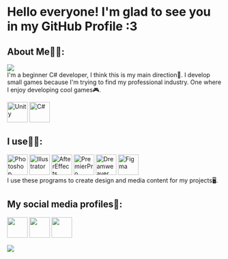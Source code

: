 Hello everyone! I'm glad to see you in my GitHub Profile :3
==========
<h2>About Me👨‍🎓:</h2>

<picture>
<source 
  srcset="https://github-readme-stats.vercel.app/api?username=xanauin&show_icons=true&theme=dracula"
  media="(prefers-color-scheme: dark)"
/>
<source
  srcset="https://github-readme-stats.vercel.app/api?username=xanauin&show_icons=true"
  media="(prefers-color-scheme: light), (prefers-color-scheme: no-preference)"
/>
<img src="https://github-readme-stats.vercel.app/api?username=xanauin&show_icons=true" />
</picture>
<br>
I'm a beginner C# developer, I think this is my main direction🤔.
I develop small games because I'm trying to find my professional industry. One where I enjoy developing cool games🎮.
<p align="left">
<a><img src="https://img.icons8.com/ios-filled/512/unity.png" width="48" height="48" alt="Unity" /></a>
<a><img src="https://raw.githubusercontent.com/danielcranney/readme-generator/main/public/icons/skills/csharp-colored.svg" width="48" height="48" alt="C#" />
</p>
<h2>I use🧑‍💻:</h2>
<p align="left">
<img src="https://img.icons8.com/color/512/adobe-photoshop--v1.png" width="48" height="48" alt="Photoshop" />
<img src="https://img.icons8.com/color/512/adobe-illustrator--v1.png" width="48" height="48" alt="Illustrator" />
<img src="https://img.icons8.com/color/512/adobe-after-effects--v1.png" width="48" height="48" alt="AfterEffects" />
<img src="https://img.icons8.com/color/512/adobe-premiere-pro--v1.png" width="48" height="48" alt="PremierPro" />
<img src="https://img.icons8.com/color/512/adobe-dreamweaver--v1.png" width="48" height="48" alt="Dreamweaver" />
<img src="https://img.icons8.com/color/512/figma.png" width="48" height="48" alt="Figma" />
<br>
I use these programs to create design and media content for my projects🖥️.
</p>
<h2>My social media profiles👀:</h2>
<p align="left"> 
<a href="https://discord.com/users/xanauinn#0315" target="_blank" rel="noreferrer"><img src="https://img.icons8.com/color/512/discord--v2.png" width="48" height="48" /></a> 
<a href="[https://t.me/xanauinn](mailto:https://t.me/xanauinn)" target="_blank" rel="noreferrer"><img src="https://img.icons8.com/color/512/telegram-app.png" width="48" height="48" /></a>
<img src="https://img.icons8.com/color/512/behance.png" width="48" height="48" />
</p>


[![](https://github-readme-activity-graph.cyclic.app/graph?username=xanauin&theme=xcode)](https://github.com/ashutosh00710/github-readme-activity-graph)
